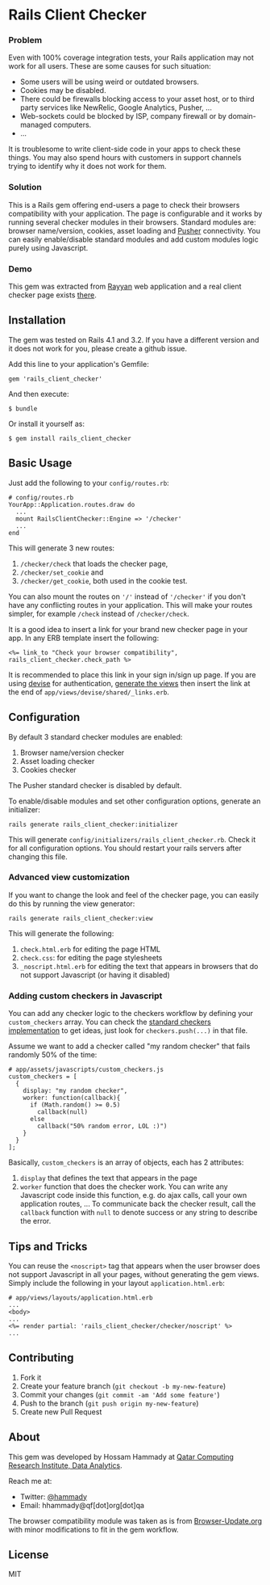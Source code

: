 # Rails Client Checker

### Problem
Even with 100% coverage integration tests, your Rails application may not work for all users. These are some causes for such situation:

- Some users will be using weird or outdated browsers.
- Cookies may be disabled.
- There could be firewalls blocking access to your asset host, or to third party services
like NewRelic, Google Analytics, Pusher, ...
- Web-sockets could be blocked by ISP, company firewall or by domain-managed computers.
- ...

It is troublesome to write client-side code
in your apps to check these things. You may also spend hours with customers in support
channels trying to identify why it does not work for them.

### Solution
This is a Rails gem offering end-users a page to check their browsers compatibility
with your application. The page is configurable and it works by running several checker modules in their browsers.
Standard modules are: browser name/version, cookies, asset loading and [Pusher](https://pusher.com) connectivity.
You can easily enable/disable standard modules and add custom modules logic purely using Javascript.

### Demo
This gem was extracted from [Rayyan](http://rayyan.qcri.org/) web application and a real client checker page exists [there](http://rayyan.qcri.org/check).


## Installation

The gem was tested on Rails 4.1 and 3.2. If you have a different version and it does not work for you, please create a github issue.

Add this line to your application's Gemfile:

    gem 'rails_client_checker'

And then execute:

    $ bundle

Or install it yourself as:

    $ gem install rails_client_checker

## Basic Usage

Just add the following to your `config/routes.rb`:

    # config/routes.rb
    YourApp::Application.routes.draw do
      ...
      mount RailsClientChecker::Engine => '/checker'
      ...
    end

This will generate 3 new routes:

1. `/checker/check` that loads the checker page,
2. `/checker/set_cookie` and
3. `/checker/get_cookie`, both used in the cookie test.

You can also mount the routes on `'/'` instead of `'/checker'` if you don't have any conflicting routes in your application. This will make your routes simpler, for example `/check` instead of `/checker/check`.

It is a good idea to insert a link for your brand new checker page in your app. In any ERB template insert the following:

    <%= link_to "Check your browser compatibility", rails_client_checker.check_path %>

It is recommended to place this link in your sign in/sign up page. If you are using [devise](https://github.com/plataformatec/devise) for authentication, [generate the views](https://github.com/plataformatec/devise#configuring-views) then insert the link at the end of `app/views/devise/shared/_links.erb`.


## Configuration
By default 3 standard checker modules are enabled:

1. Browser name/version checker
2. Asset loading checker
3. Cookies checker

The Pusher standard checker is disabled by default.

To enable/disable modules and set other configuration options, generate an initializer:

    rails generate rails_client_checker:initializer

This will generate `config/initializers/rails_client_checker.rb`. Check it for all configuration options. You should restart your rails servers after
changing this file.

### Advanced view customization
If you want to change the look and feel of the checker page, you can easily do this by running the view generator:

    rails generate rails_client_checker:view

This will generate the following:

1. `check.html.erb` for editing the page HTML
2. `check.css`: for editing the page stylesheets
3. `_noscript.html.erb` for editing the text that appears in browsers that do not support Javascript (or having it disabled)

### Adding custom checkers in Javascript
You can add any checker logic to the checkers workflow by defining your `custom_checkers` array.
You can check the [standard checkers implementation](https://github.com/hammady/rails_client_checker/blob/master/app/assets/javascripts/check.js) to get ideas, just look for `checkers.push(...)` in that file.

Assume we want to add a checker called "my random checker" that fails randomly 50% of the time:

    # app/assets/javascripts/custom_checkers.js
    custom_checkers = [
      {
        display: "my random checker",
        worker: function(callback){
          if (Math.random() >= 0.5)
            callback(null)
          else
            callback("50% random error, LOL :)")
        }
      }
    ];
    
Basically, `custom_checkers` is an array of objects, each has 2 attributes:

1. `display` that defines the text that appears in the page
2. `worker` function that does the checker work. You can write any Javascript code inside this function, e.g. do ajax calls, call your own application routes, ... To communicate back the checker result, call the `callback` function with `null` to denote success or any string to describe the error. 

## Tips and Tricks

You can reuse the `<noscript>` tag that appears when the user browser
does not support Javascript in all your pages, without generating 
the gem views. Simply include the following in your layout `application.html.erb`:

    # app/views/layouts/application.html.erb
    ...
    <body>
    ...
    <%= render partial: 'rails_client_checker/checker/noscript' %>
    ...

## Contributing

1. Fork it
2. Create your feature branch (`git checkout -b my-new-feature`)
3. Commit your changes (`git commit -am 'Add some feature'`)
4. Push to the branch (`git push origin my-new-feature`)
5. Create new Pull Request

## About
This gem was developed by Hossam Hammady at [Qatar Computing Research Institute, Data Analytics](http://da.qcri.org).

Reach me at:

- Twitter: [@hammady](http://www.twitter.com/hammady)
- Email: hhammady@qf[dot]org[dot]qa

The browser compatibility module was taken as is from [Browser-Update.org](http://browser-update.org)
with minor modifications to fit in the gem workflow.

## License
MIT
